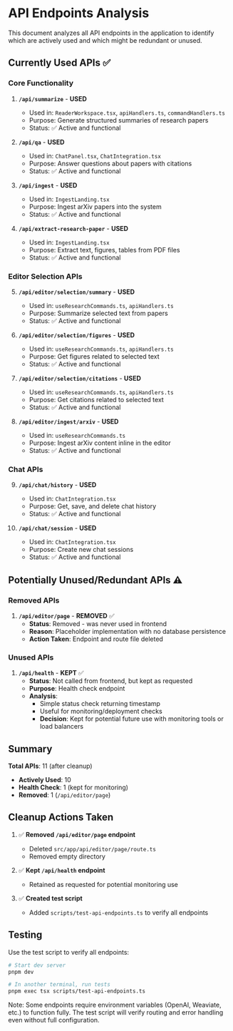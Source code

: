 # API Endpoints Analysis

This document analyzes all API endpoints in the application to identify which are actively used and which might be redundant or unused.

## Currently Used APIs ✅

### Core Functionality

1. **`/api/summarize`** - **USED**
   - Used in: `ReaderWorkspace.tsx`, `apiHandlers.ts`, `commandHandlers.ts`
   - Purpose: Generate structured summaries of research papers
   - Status: ✅ Active and functional

2. **`/api/qa`** - **USED**
   - Used in: `ChatPanel.tsx`, `ChatIntegration.tsx`
   - Purpose: Answer questions about papers with citations
   - Status: ✅ Active and functional

3. **`/api/ingest`** - **USED**
   - Used in: `IngestLanding.tsx`
   - Purpose: Ingest arXiv papers into the system
   - Status: ✅ Active and functional

4. **`/api/extract-research-paper`** - **USED**
   - Used in: `IngestLanding.tsx`
   - Purpose: Extract text, figures, tables from PDF files
   - Status: ✅ Active and functional

### Editor Selection APIs

5. **`/api/editor/selection/summary`** - **USED**
   - Used in: `useResearchCommands.ts`, `apiHandlers.ts`
   - Purpose: Summarize selected text from papers
   - Status: ✅ Active and functional

6. **`/api/editor/selection/figures`** - **USED**
   - Used in: `useResearchCommands.ts`, `apiHandlers.ts`
   - Purpose: Get figures related to selected text
   - Status: ✅ Active and functional

7. **`/api/editor/selection/citations`** - **USED**
   - Used in: `useResearchCommands.ts`, `apiHandlers.ts`
   - Purpose: Get citations related to selected text
   - Status: ✅ Active and functional

8. **`/api/editor/ingest/arxiv`** - **USED**
   - Used in: `useResearchCommands.ts`
   - Purpose: Ingest arXiv content inline in the editor
   - Status: ✅ Active and functional

### Chat APIs

9. **`/api/chat/history`** - **USED**
   - Used in: `ChatIntegration.tsx`
   - Purpose: Get, save, and delete chat history
   - Status: ✅ Active and functional

10. **`/api/chat/session`** - **USED**
    - Used in: `ChatIntegration.tsx`
    - Purpose: Create new chat sessions
    - Status: ✅ Active and functional

## Potentially Unused/Redundant APIs ⚠️

### Removed APIs

1. **`/api/editor/page`** - **REMOVED** ✅
   - **Status**: Removed - was never used in frontend
   - **Reason**: Placeholder implementation with no database persistence
   - **Action Taken**: Endpoint and route file deleted

### Unused APIs

1. **`/api/health`** - **KEPT** ✅
   - **Status**: Not called from frontend, but kept as requested
   - **Purpose**: Health check endpoint
   - **Analysis**:
     - Simple status check returning timestamp
     - Useful for monitoring/deployment checks
     - **Decision**: Kept for potential future use with monitoring tools or load balancers

## Summary

**Total APIs**: 11 (after cleanup)

- **Actively Used**: 10
- **Health Check**: 1 (kept for monitoring)
- **Removed**: 1 (`/api/editor/page`)

## Cleanup Actions Taken

1. ✅ **Removed `/api/editor/page` endpoint**
   - Deleted `src/app/api/editor/page/route.ts`
   - Removed empty directory

2. ✅ **Kept `/api/health` endpoint**
   - Retained as requested for potential monitoring use

3. ✅ **Created test script**
   - Added `scripts/test-api-endpoints.ts` to verify all endpoints

## Testing

Use the test script to verify all endpoints:

```bash
# Start dev server
pnpm dev

# In another terminal, run tests
pnpm exec tsx scripts/test-api-endpoints.ts
```

Note: Some endpoints require environment variables (OpenAI, Weaviate, etc.) to function fully. The test script will verify routing and error handling even without full configuration.
